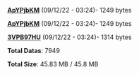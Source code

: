 [**ApYPjbKM**](/data/ApYPjbKM.txt) (09/12/22 - 03:24)- 1249 bytes

[**ApYPjbKM**](/data/ApYPjbKM.txt) (09/12/22 - 03:24)- 1249 bytes

[**3VPB97HU**](/data/3VPB97HU.txt) (09/12/22 - 03:24)- 1314 bytes

**Total Datas**: 7949

**Total Size**: 45.83 MB / 45.8 MB